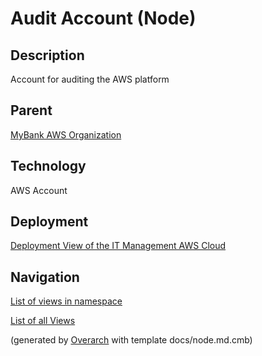 
# Audit Account (Node)
## Description
Account for auditing the AWS platform

## Parent
[MyBank AWS Organization](../../../mybank/it-management/aws/mybank-aws-organization.md)

## Technology
AWS Account


## Deployment
[Deployment View of the IT Management AWS Cloud](../../../mybank/it-management/aws/deployment-view.md)


## Navigation
[List of views in namespace](./views-in-namespace.md)

[List of all Views](../../../views.md)


(generated by [Overarch](https://github.com/soulspace-org/overarch) with template docs/node.md.cmb)
